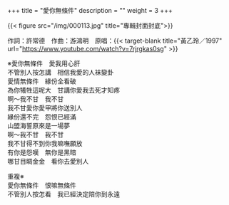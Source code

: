 +++
title = "愛你無條件"
description = ""
weight = 3
+++

{{< figure src="/img/000113.jpg" title="專輯封面封底">}}

作詞：許常德　作曲：游鴻明　原唱：{{< target-blank title="黃乙玲／1997" url="https://www.youtube.com/watch?v=7rjrgkas0sg" >}}

※愛你無條件　愛我用心肝  
不管別人按怎講　相信我愛的人袜變卦  
愛情無條件　緣份全看破  
為你犧牲這呢大　甘講你愛我去死才知疼  
啊～我不甘　我不甘  
我不甘愛你愛甲將你送別人  
緣份還不完　怨恨已經滿  
山盟海誓原來是一場夢  
啊～我不甘　我不甘  
我不甘得不到你我嘛嘸願放  
有你是怨嘆　無你是黑暗  
哪甘目睭金金　看你去愛別人  

重複※  
愛你無條件　恨嘛無條件  
不管別人按怎看　我已經決定陪你到永遠